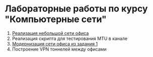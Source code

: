 # Лабораторные работы по курсу "Компьютерные сети"


1. [Реализация небольшой сети офиса](lab1)
2. Реализация скрипта для тестирования MTU в канале
3. [Модернизация сети офиса из задания 1](lab3)
4. Построение VPN тоннелей между офисами